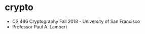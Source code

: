 # crypto

* CS 486 Cryptography Fall 2018 - University of San Francisco
* Professor Paul A. Lambert
